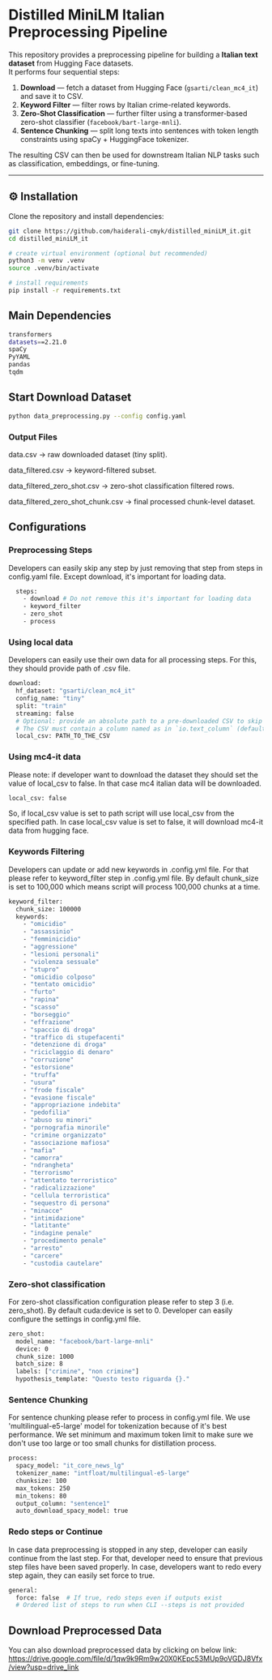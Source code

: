 # Distilled MiniLM Italian Preprocessing Pipeline

This repository provides a preprocessing pipeline for building a **Italian text dataset** from Hugging Face datasets.  
It performs four sequential steps:

1. **Download** — fetch a dataset from Hugging Face (`gsarti/clean_mc4_it`) and save it to CSV.  
2. **Keyword Filter** — filter rows by Italian crime-related keywords.  
3. **Zero-Shot Classification** — further filter using a transformer-based zero-shot classifier (`facebook/bart-large-mnli`).  
4. **Sentence Chunking** — split long texts into sentences with token length constraints using spaCy + HuggingFace tokenizer.

The resulting CSV can then be used for downstream Italian NLP tasks such as classification, embeddings, or fine-tuning.


---

## ⚙️ Installation

Clone the repository and install dependencies:

```bash
git clone https://github.com/haiderali-cmyk/distilled_miniLM_it.git
cd distilled_miniLM_it

# create virtual environment (optional but recommended)
python3 -m venv .venv
source .venv/bin/activate

# install requirements
pip install -r requirements.txt
```
## Main Dependencies
``` bash
transformers
datasets==2.21.0
spaCy
PyYAML
pandas
tqdm
```
## Start Download Dataset
```bash
python data_preprocessing.py --config config.yaml
```

### Output Files

data.csv → raw downloaded dataset (tiny split).

data_filtered.csv → keyword-filtered subset.

data_filtered_zero_shot.csv → zero-shot classification filtered rows.

data_filtered_zero_shot_chunk.csv → final processed chunk-level dataset.

## Configurations

### Preprocessing Steps
Developers can easily skip any step by just removing that step from steps in config.yaml file. Except download, it's important for loading data.
```bash
  steps:
    - download # Do not remove this it's important for loading data
    - keyword_filter
    - zero_shot
    - process
```

### Using local data
Developers can easily use their own data for all processing steps. For this, they should provide
path of .csv file.
```bash
download:
  hf_dataset: "gsarti/clean_mc4_it"
  config_name: "tiny"
  split: "train"
  streaming: false
  # Optional: provide an absolute path to a pre-downloaded CSV to skip downloading step
  # The CSV must contain a column named as in `io.text_column` (default: "text")
  local_csv: PATH_TO_THE_CSV
```

### Using mc4-it data

Please note: if developer want to download the dataset they should set the value of local_csv to false. In that case mc4 italian data will be downloaded.
```bash
local_csv: false
```

So, if local_csv value is set to path script will use local_csv from the specified path. In case local_csv value is set to false, it will download mc4-it data from hugging face.

### Keywords Filtering
Developers can update or add new keywords in .config.yml file. For that please refer to keyword_filter step in .config.yml file. By default chunk_size is set to 100,000 which means script will process 100,000 chunks at a time.
```bash
keyword_filter:
  chunk_size: 100000
  keywords:
    - "omicidio"
    - "assassinio"
    - "femminicidio"
    - "aggressione"
    - "lesioni personali"
    - "violenza sessuale"
    - "stupro"
    - "omicidio colposo"
    - "tentato omicidio"
    - "furto"
    - "rapina"
    - "scasso"
    - "borseggio"
    - "effrazione"
    - "spaccio di droga"
    - "traffico di stupefacenti"
    - "detenzione di droga"
    - "riciclaggio di denaro"
    - "corruzione"
    - "estorsione"
    - "truffa"
    - "usura"
    - "frode fiscale"
    - "evasione fiscale"
    - "appropriazione indebita"
    - "pedofilia"
    - "abuso su minori"
    - "pornografia minorile"
    - "crimine organizzato"
    - "associazione mafiosa"
    - "mafia"
    - "camorra"
    - "ndrangheta"
    - "terrorismo"
    - "attentato terroristico"
    - "radicalizzazione"
    - "cellula terroristica"
    - "sequestro di persona"
    - "minacce"
    - "intimidazione"
    - "latitante"
    - "indagine penale"
    - "procedimento penale"
    - "arresto"
    - "carcere"
    - "custodia cautelare"
```

### Zero-shot classification
For zero-shot classification configuration please refer to step 3 (i.e. zero_shot). By default cuda:device is set to 0. Developer can easily configure the settings
in config.yml file. 
```bash
zero_shot:
  model_name: "facebook/bart-large-mnli"
  device: 0 
  chunk_size: 1000
  batch_size: 8
  labels: ["crimine", "non crimine"]
  hypothesis_template: "Questo testo riguarda {}."
```

### Sentence Chunking
For sentence chunking please refer to process in config.yml file. We use 'multilingual-e5-large' model for tokenization because of it's best performance. We set
minimum and maximum token limit to make sure we don't use too large or too small chunks for distillation process.

```bash
process:
  spacy_model: "it_core_news_lg"
  tokenizer_name: "intfloat/multilingual-e5-large"
  chunksize: 100
  max_tokens: 250
  min_tokens: 80
  output_column: "sentence1"
  auto_download_spacy_model: true
```

### Redo steps or Continue
In case data preprocessing is stopped in any step, developer can easily continue from the last step. For that, developer need to ensure that previous step files have been saved properly. In case, developers want to redo every step again, they can easily set force to true.
```bash
general:
  force: false  # If true, redo steps even if outputs exist
  # Ordered list of steps to run when CLI --steps is not provided
```



## Download Preprocessed Data
You can also download preprocessed data by clicking on below link:
https://drive.google.com/file/d/1qw9k9Rm9w20X0KEpc53MUp9oVGDJ8Vfx/view?usp=drive_link
